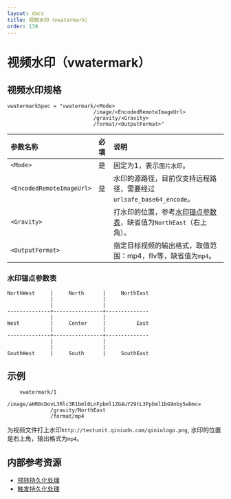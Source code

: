 ```yaml
---
layout: docs
title: 视频水印（vwatermark）
order: 139
---
```

<a id="vwatermark"></a>
# 视频水印（vwatermark）

<a id="vwatermark-spec"></a>
## 视频水印规格

```
vwatermarkSpec = "vwatermark/<Mode>
                            /image/<EncodedRemoteImageUrl>
                            /gravity/<Gravity>
                            /format/<OutputFormat>"
```

参数名称                   | 必填 | 说明
:------------------------- | :--- | :---------------------------------
`<Mode>`                   | 是   | 固定为1，表示`图片水印`。
`<EncodedRemoteImageUrl>`  | 是   | 水印的源路径，目前仅支持远程路径，需要经过`urlsafe_base64_encode`。
`<Gravity>`                |      | 打水印的位置，参考[水印锚点参数表](#vwatermark-anchor-spec)，缺省值为`NorthEast`（右上角）。
`<OutputFormat>`           |      | 指定目标视频的输出格式，取值范围：mp4，flv等，缺省值为`mp4`。

<a id="vwatermark-anchor-spec"></a>
### 水印锚点参数表

```
NorthWest     |     North      |     NorthEast
              |                |    
              |                |    
--------------+----------------+--------------
              |                |    
West          |     Center     |          East 
              |                |    
--------------+----------------+--------------
              |                |    
              |                |    
SouthWest     |     South      |     SouthEast
```

<a id="vwatermark-samples"></a>
## 示例

```
    vwatermark/1
              /image/aHR0cDovL3Rlc3R1bml0LnFpbml1ZG4uY29tL3Fpbml1bG9nby5wbmc=
              /gravity/NorthEast
              /format/mp4
```

为视频文件打上水印`http://testunit.qiniudn.com/qiniulogo.png`, 水印的位置是右上角，输出格式为`mp4`。

<a id="avthumb-internal-resources"></a>
## 内部参考资源

- [预转持久化处理][persistentOpsHref]
- [触发持久化处理][pfopHref]

[persistentOpsHref]: ../../security/put-policy.html#put-policy-persistent-ops "预转持久化处理"
[pfopHref]:          ../pfop/pfop.html                                        "触发持久化处理"
[pfopNotificationHref]: ../pfop/pfop.html#pfop-notification                   "持久化处理结果通知"

